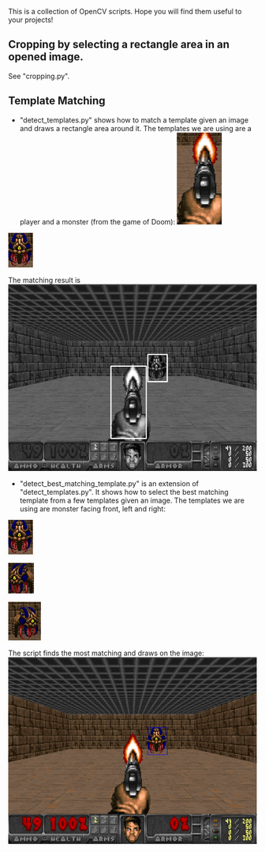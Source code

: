 This is a collection of OpenCV scripts. Hope you will find them useful to your projects!  

## Cropping by selecting a rectangle area in an opened image. 
See "cropping.py". 




## Template Matching
* "detect_templates.py" shows how to match a template given an image and draws a rectangle area around it. 
The templates we are using are a player and a monster (from the game of Doom):
![Alt text](images/player.png)

![Alt text](images/monster.png)

The matching result is
![Alt text](screenshots/detection_of_monster_player.png)

* "detect_best_matching_template.py" is an extension of "detect_templates.py". It shows how to select the best matching template from a few templates given an image. 
The templates we are using are monster facing front, left and right:

![Alt text](images/monster.png)

![Alt text](images/monster_left.png)

![Alt text](images/monster_right.png)

The script finds the most matching and draws on the image:
![Alt text](screenshots/detection_of_monster_from_best_matching.png)




